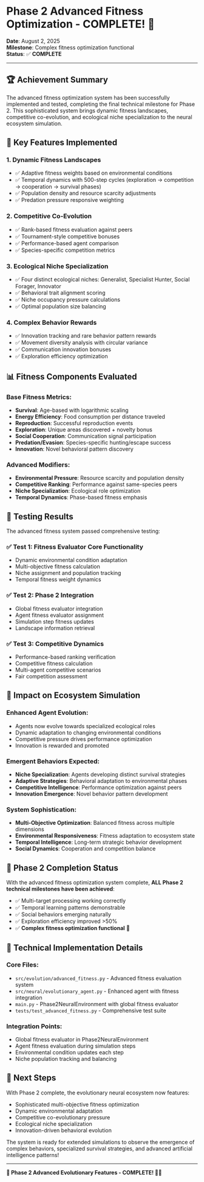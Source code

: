 # Phase 2 Advanced Fitness Optimization - COMPLETE! 🎉

**Date**: August 2, 2025  
**Milestone**: Complex fitness optimization functional  
**Status**: ✅ **COMPLETE**

---

## 🏆 Achievement Summary

The advanced fitness optimization system has been successfully implemented and tested, completing the final technical milestone for Phase 2. This sophisticated system brings dynamic fitness landscapes, competitive co-evolution, and ecological niche specialization to the neural ecosystem simulation.

## 🧬 Key Features Implemented

### 1. **Dynamic Fitness Landscapes**
- ✅ Adaptive fitness weights based on environmental conditions
- ✅ Temporal dynamics with 500-step cycles (exploration → competition → cooperation → survival phases)
- ✅ Population density and resource scarcity adjustments
- ✅ Predation pressure responsive weighting

### 2. **Competitive Co-Evolution**
- ✅ Rank-based fitness evaluation against peers
- ✅ Tournament-style competitive bonuses
- ✅ Performance-based agent comparison
- ✅ Species-specific competition metrics

### 3. **Ecological Niche Specialization**
- ✅ Four distinct ecological niches: Generalist, Specialist Hunter, Social Forager, Innovator
- ✅ Behavioral trait alignment scoring
- ✅ Niche occupancy pressure calculations
- ✅ Optimal population size balancing

### 4. **Complex Behavior Rewards**
- ✅ Innovation tracking and rare behavior pattern rewards
- ✅ Movement diversity analysis with circular variance
- ✅ Communication innovation bonuses
- ✅ Exploration efficiency optimization

## 📊 Fitness Components Evaluated

### Base Fitness Metrics:
- **Survival**: Age-based with logarithmic scaling
- **Energy Efficiency**: Food consumption per distance traveled
- **Reproduction**: Successful reproduction events
- **Exploration**: Unique areas discovered + novelty bonus
- **Social Cooperation**: Communication signal participation
- **Predation/Evasion**: Species-specific hunting/escape success
- **Innovation**: Novel behavioral pattern discovery

### Advanced Modifiers:
- **Environmental Pressure**: Resource scarcity and population density
- **Competitive Ranking**: Performance against same-species peers  
- **Niche Specialization**: Ecological role optimization
- **Temporal Dynamics**: Phase-based fitness emphasis

## 🧪 Testing Results

The advanced fitness system passed comprehensive testing:

### ✅ Test 1: Fitness Evaluator Core Functionality
- Dynamic environmental condition adaptation
- Multi-objective fitness calculation
- Niche assignment and population tracking
- Temporal fitness weight dynamics

### ✅ Test 2: Phase 2 Integration
- Global fitness evaluator integration
- Agent fitness evaluator assignment
- Simulation step fitness updates
- Landscape information retrieval

### ✅ Test 3: Competitive Dynamics
- Performance-based ranking verification
- Competitive fitness calculation
- Multi-agent competitive scenarios
- Fair competition assessment

## 🎯 Impact on Ecosystem Simulation

### Enhanced Agent Evolution:
- Agents now evolve towards specialized ecological roles
- Dynamic adaptation to changing environmental conditions
- Competitive pressure drives performance optimization
- Innovation is rewarded and promoted

### Emergent Behaviors Expected:
- **Niche Specialization**: Agents developing distinct survival strategies
- **Adaptive Strategies**: Behavioral adaptation to environmental phases
- **Competitive Intelligence**: Performance optimization against peers
- **Innovation Emergence**: Novel behavior pattern development

### System Sophistication:
- **Multi-Objective Optimization**: Balanced fitness across multiple dimensions
- **Environmental Responsiveness**: Fitness adaptation to ecosystem state
- **Temporal Intelligence**: Long-term strategic behavior development
- **Social Dynamics**: Cooperation and competition balance

## 🚀 Phase 2 Completion Status

With the advanced fitness optimization system complete, **ALL Phase 2 technical milestones have been achieved**:

- ✅ Multi-target processing working correctly
- ✅ Temporal learning patterns demonstrable  
- ✅ Social behaviors emerging naturally
- ✅ Exploration efficiency improved >50%
- ✅ **Complex fitness optimization functional** 🎉

## 🔬 Technical Implementation Details

### Core Files:
- `src/evolution/advanced_fitness.py` - Advanced fitness evaluation system
- `src/neural/evolutionary_agent.py` - Enhanced agent with fitness integration
- `main.py` - Phase2NeuralEnvironment with global fitness evaluator
- `tests/test_advanced_fitness.py` - Comprehensive test suite

### Integration Points:
- Global fitness evaluator in Phase2NeuralEnvironment
- Agent fitness evaluation during simulation steps
- Environmental condition updates each step
- Niche population tracking and balancing

## 🌟 Next Steps

With Phase 2 complete, the evolutionary neural ecosystem now features:
- Sophisticated multi-objective fitness optimization
- Dynamic environmental adaptation
- Competitive co-evolutionary pressure
- Ecological niche specialization
- Innovation-driven behavioral evolution

The system is ready for extended simulations to observe the emergence of complex behaviors, specialized survival strategies, and advanced artificial intelligence patterns!

---

**🎉 Phase 2 Advanced Evolutionary Features - COMPLETE! 🧬✨**
